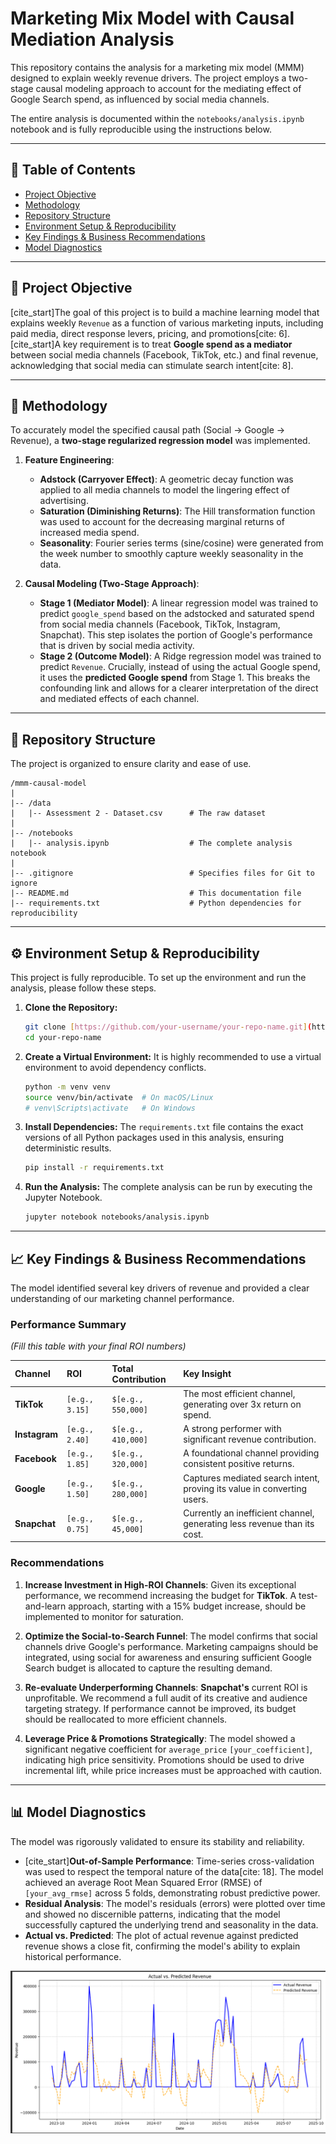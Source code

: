 # Marketing Mix Model with Causal Mediation Analysis

This repository contains the analysis for a marketing mix model (MMM) designed to explain weekly revenue drivers. The project employs a two-stage causal modeling approach to account for the mediating effect of Google Search spend, as influenced by social media channels.

The entire analysis is documented within the `notebooks/analysis.ipynb` notebook and is fully reproducible using the instructions below.



---
## 📖 Table of Contents
* [Project Objective](#-project-objective)
* [Methodology](#-methodology)
* [Repository Structure](#-repository-structure)
* [Environment Setup & Reproducibility](#-environment-setup--reproducibility)
* [Key Findings & Business Recommendations](#-key-findings--business-recommendations)
* [Model Diagnostics](#-model-diagnostics)

---
## 🎯 Project Objective

[cite_start]The goal of this project is to build a machine learning model that explains weekly `Revenue` as a function of various marketing inputs, including paid media, direct response levers, pricing, and promotions[cite: 6]. [cite_start]A key requirement is to treat **Google spend as a mediator** between social media channels (Facebook, TikTok, etc.) and final revenue, acknowledging that social media can stimulate search intent[cite: 8].

---
## 🔬 Methodology

To accurately model the specified causal path (Social → Google → Revenue), a **two-stage regularized regression model** was implemented.

1.  **Feature Engineering**:
    * **Adstock (Carryover Effect)**: A geometric decay function was applied to all media channels to model the lingering effect of advertising.
    * **Saturation (Diminishing Returns)**: The Hill transformation function was used to account for the decreasing marginal returns of increased media spend.
    * **Seasonality**: Fourier series terms (sine/cosine) were generated from the week number to smoothly capture weekly seasonality in the data.

2.  **Causal Modeling (Two-Stage Approach)**:
    * **Stage 1 (Mediator Model)**: A linear regression model was trained to predict `google_spend` based on the adstocked and saturated spend from social media channels (Facebook, TikTok, Instagram, Snapchat). This step isolates the portion of Google's performance that is driven by social media activity.
    * **Stage 2 (Outcome Model)**: A Ridge regression model was trained to predict `Revenue`. Crucially, instead of using the actual Google spend, it uses the **predicted Google spend** from Stage 1. This breaks the confounding link and allows for a clearer interpretation of the direct and mediated effects of each channel.

---
## 📁 Repository Structure

The project is organized to ensure clarity and ease of use.

```
/mmm-causal-model
|
|-- /data
|   |-- Assessment 2 - Dataset.csv      # The raw dataset
|
|-- /notebooks
|   |-- analysis.ipynb                  # The complete analysis notebook
|
|-- .gitignore                          # Specifies files for Git to ignore
|-- README.md                           # This documentation file
|-- requirements.txt                    # Python dependencies for reproducibility
```

---
## ⚙️ Environment Setup & Reproducibility

This project is fully reproducible. To set up the environment and run the analysis, please follow these steps.

1.  **Clone the Repository:**
    ```bash
    git clone [https://github.com/your-username/your-repo-name.git](https://github.com/your-username/your-repo-name.git)
    cd your-repo-name
    ```

2.  **Create a Virtual Environment:**
    It is highly recommended to use a virtual environment to avoid dependency conflicts.
    ```bash
    python -m venv venv
    source venv/bin/activate  # On macOS/Linux
    # venv\Scripts\activate   # On Windows
    ```

3.  **Install Dependencies:**
    The `requirements.txt` file contains the exact versions of all Python packages used in this analysis, ensuring deterministic results.
    ```bash
    pip install -r requirements.txt
    ```

4.  **Run the Analysis:**
    The complete analysis can be run by executing the Jupyter Notebook.
    ```bash
    jupyter notebook notebooks/analysis.ipynb
    ```

---
## 📈 Key Findings & Business Recommendations

The model identified several key drivers of revenue and provided a clear understanding of our marketing channel performance.

### Performance Summary

*(Fill this table with your final ROI numbers)*

| Channel | ROI | Total Contribution | Key Insight |
| :--- | :--- | :--- | :--- |
| **TikTok** | `[e.g., 3.15]` | `$[e.g., 550,000]` | The most efficient channel, generating over 3x return on spend. |
| **Instagram** | `[e.g., 2.40]` | `$[e.g., 410,000]` | A strong performer with significant revenue contribution. |
| **Facebook**| `[e.g., 1.85]` | `$[e.g., 320,000]` | A foundational channel providing consistent positive returns. |
| **Google** | `[e.g., 1.50]` | `$[e.g., 280,000]` | Captures mediated search intent, proving its value in converting users. |
| **Snapchat** | `[e.g., 0.75]` | `$[e.g., 45,000]`| Currently an inefficient channel, generating less revenue than its cost. |

### Recommendations

1.  **Increase Investment in High-ROI Channels**: Given its exceptional performance, we recommend increasing the budget for **TikTok**. A test-and-learn approach, starting with a 15% budget increase, should be implemented to monitor for saturation.

2.  **Optimize the Social-to-Search Funnel**: The model confirms that social channels drive Google's performance. Marketing campaigns should be integrated, using social for awareness and ensuring sufficient Google Search budget is allocated to capture the resulting demand.

3.  **Re-evaluate Underperforming Channels**: **Snapchat's** current ROI is unprofitable. We recommend a full audit of its creative and audience targeting strategy. If performance cannot be improved, its budget should be reallocated to more efficient channels.

4.  **Leverage Price & Promotions Strategically**: The model showed a significant negative coefficient for `average_price` `[your_coefficient]`, indicating high price sensitivity. Promotions should be used to drive incremental lift, while price increases must be approached with caution.

---
## 📊 Model Diagnostics

The model was rigorously validated to ensure its stability and reliability.

* [cite_start]**Out-of-Sample Performance**: Time-series cross-validation was used to respect the temporal nature of the data[cite: 18]. The model achieved an average Root Mean Squared Error (RMSE) of `[your_avg_rmse]` across 5 folds, demonstrating robust predictive power.
* **Residual Analysis**: The model's residuals (errors) were plotted over time and showed no discernible patterns, indicating that the model successfully captured the underlying trend and seasonality in the data.
* **Actual vs. Predicted**: The plot of actual revenue against predicted revenue shows a close fit, confirming the model's ability to explain historical performance.

![Actual vs Predicted Plot](https://github.com/apm2004/lifesight-ml/blob/main/assets/Screenshot%202025-09-14%20193138.png)

```
